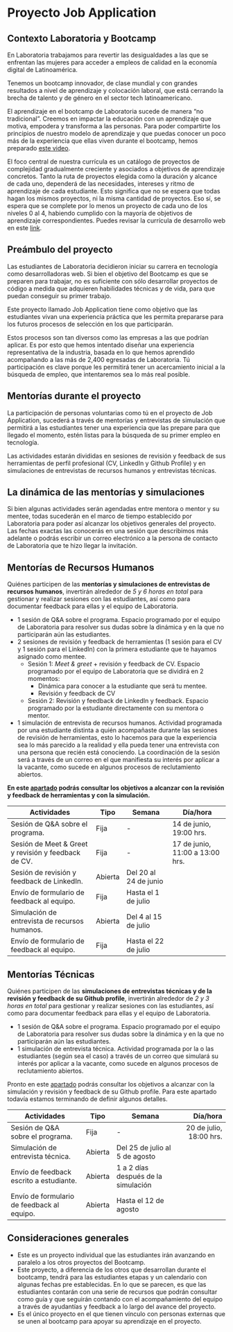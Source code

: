# Proyecto Job Application

## Contexto Laboratoria y Bootcamp 
 
En Laboratoria trabajamos para revertir las desigualdades a las que se
enfrentan las mujeres para acceder a empleos de calidad en la economía digital
de Latinoamérica.

Tenemos un bootcamp innovador, de clase mundial y con grandes resultados a nivel
de aprendizaje y colocación laboral, que está cerrando la brecha de talento y de
género en el sector tech latinoamericano.
 
El aprendizaje en el bootcamp de Laboratoria sucede de manera “no tradicional”.
Creemos en impactar la educación con un aprendizaje que motiva, empodera y
transforma a las personas. Para poder compartirte los principios de nuestro
modelo de aprendizaje y que puedas conocer un poco más de la experiencia que
ellas viven durante el bootcamp, hemos preparado
[este video](https://www.loom.com/share/430829fb4e3949daa77824e6a75cbf4c).

El foco central de nuestra currícula es un catálogo de proyectos de complejidad
gradualmente creciente y asociados a objetivos de aprendizaje concretos. Tanto
la ruta de proyectos elegida como la duración y alcance de cada uno, dependerá
de las necesidades, intereses y ritmo de aprendizaje de cada estudiante. Esto
significa que no se espera que todas hagan los mismos proyectos, ni la misma
cantidad de proyectos. Eso sí, se espera que se complete por lo menos un
proyecto de cada uno de los niveles 0 al 4, habiendo cumplido con la mayoría de
objetivos de aprendizaje correspondientes. Puedes revisar la currícula de
desarrollo web en este [link](https://curriculum.laboratoria.la/es/js). 

## Preámbulo del proyecto

Las estudiantes de Laboratoria decidieron iniciar su carrera en tecnología
como desarrolladoras web. Si bien el objetivo del Bootcamp es que se preparen
para trabajar, no es suficiente con sólo desarrollar proyectos de código a
medida que adquieren habilidades técnicas y de vida, para que puedan conseguir
su primer trabajo.
 
Este proyecto llamado Job Application tiene como objetivo que las estudiantes
vivan una experiencia práctica que les permita prepararse para los futuros
procesos de selección en los que participarán.

Estos procesos son tan diversos como las empresas a las que podrían aplicar. Es
por esto que hemos intentado diseñar una experiencia representativa de la
industria, basada en lo que hemos aprendido acompañando a las más de 2,400
egresadas de Laboratoria. Tú participación es clave porque les permitirá tener
un acercamiento inicial a la búsqueda de empleo, que intentaremos sea lo más
real posible.
## Mentorías durante el proyecto

La participación de personas voluntarias como tú en el proyecto de Job
Application, sucederá a través de mentorías y entrevistas de simulación que
permitirá a las estudiantes tener una experiencia que las prepare para que
llegado el momento, estén listas para la búsqueda de su primer empleo en
tecnología.
 
Las actividades estarán divididas en sesiones de revisión y feedback de sus
herramientas de perfil profesional (CV, LinkedIn y Github Profile) y en
simulaciones de entrevistas de recursos humanos y entrevistas técnicas.
## La dinámica de las mentorías y simulaciones

Si bien algunas actividades serán agendadas entre mentora o mentor y su mentee,
todas sucederán en el marco de tiempo establecido por Laboratoria para poder así
alcanzar los objetivos generales del proyecto. Las fechas exactas las conocerás
en una sesión que describimos más adelante o podrás escribir un correo
electrónico a la persona de contacto de Laboratoria que te hizo llegar la
invitación.

## Mentorías de Recursos Humanos

Quiénes participen de las **mentorías y simulaciones de entrevistas de recursos
humanos**, invertirán alrededor de _5 y 6 horas en total_ para gestionar y
realizar sesiones con las estudiantes, así como para documentar feedback para
ellas y el equipo de Laboratoria.

* 1 sesión de Q&A sobre el programa. Espacio programado por el equipo de
 Laboratoria para resolver sus dudas sobre la dinámica y en la que no
 participarán aún las estudiantes.
* 2 sesiones de revisión y feedback de herramientas (1 sesión para el CV y 1 sesión para el LinkedIn) con la primera estudiante
 que te hayamos asignado como mentee. 
  - Sesión 1: _Meet & greet_ + revisión y feedback de CV. Espacio programado por
  el equipo de Laboratoria que se dividirá en 2 momentos:
    * Dinámica para conocer a la estudiante que será tu mentee.
    * Revisión y feedback de CV 
  - Sesión 2: Revisión y feedback de LinkedIn y feedback. Espacio programado
  por la estudiante directamente con su mentora o mentor.
* 1 simulación de entrevista de recursos humanos. Actividad programada por una
 estudiante distinta a quién acompañaste durante las sesiones de revisión de
 herramientas, esto lo hacemos para que la experiencia sea lo más parecido a la
 realidad y ella pueda tener una entrevista con una persona que recién está
 conociendo. La coordinación de la sesión será a través de un correo en el que
 manifiesta su interés por aplicar a la vacante, como sucede en algunos
 procesos de reclutamiento abiertos.

**En este [apartado](../01-hr-mentoring/interviewer-guide/README.md)
podrás consultar los objetivos a alcanzar con la
revisión y feedback de herramientas y con la simulación.**

|                    Actividades                      |   Tipo   | Semana   |               Día/hora              |
|-----------------------------------------------------|----------|----------|-------------------------------------|
| Sesión de Q&A sobre el programa.                    |   Fija   |    -     |14 de junio, 19:00 hrs.|
| Sesión de Meet & Greet y revisión y feedback de CV. |   Fija   |    -     |17 de junio, 11:00 a 13:00 hrs.|
| Sesión de revisión y feedback de LinkedIn.          | Abierta  |Del 20 al 24 de junio|          |
| Envío de formulario de feedback al equipo.          | Fija  |Hasta el 1 de julio     |          |
| Simulación de entrevista de recursos humanos.       | Abierta  |Del 4 al 15 de julio |          |
| Envío de formulario de feedback al equipo.          | Fija  |Hasta el 22 de julio    |          |

## Mentorías Técnicas 

Quiénes participen de las **simulaciones de entrevistas técnicas y de la
revisión y feedback de su Github profile**, invertirán alrededor de _2 y 3 horas
en total_ para gestionar y realizar sesiones con las estudiantes, así como para
documentar feedback para ellas y el equipo de Laboratoria. 

* 1 sesión de Q&A sobre el programa. Espacio programado por el equipo de
 Laboratoria para resolver sus dudas sobre la dinámica y en la que no
 participarán aún las estudiantes.
* 1 simulación de entrevista técnica. Actividad programada por la o las
 estudiantes (según sea el caso) a través de un correo que simulará su interés
 por aplicar a la vacante, como sucede en algunos procesos de reclutamiento
 abiertos.

Pronto en este [apartado](../02-tech-mentoring/interviewer-guide/README.md)
podrás consultar los objetivos a alcanzar con la
simulación y revisión y feedback de su Github profile. Para este apartado
todavía estamos terminando de definir algunos detalles.

|                 Actividades                  |   Tipo   | Semana   | Día/hora |
|----------------------------------------------|----------|----------|---------:|
| Sesión de Q&A sobre el programa.             |   Fija   |    -     |20 de julio, 18:00 hrs.|
| Simulación de entrevista técnica.            | Abierta  |Del 25 de julio al 5 de agosto|          |
| Envío de feedback escrito a estudiante.      | Abierta  |1 a 2 días después de la simulación          |          |
| Envío de formulario de feedback al equipo.   | Abierta  |Hasta el 12 de agosto          |          |

## Consideraciones generales

* Este es un proyecto individual que las estudiantes irán avanzando en paralelo
 a los otros proyectos del Bootcamp. 
* Este proyecto, a diferencia de los otros que desarrollan durante el bootcamp,
 tendrá para las estudiantes etapas y un calendario con algunas fechas pre
 establecidas. En lo que se parecen, es que las estudiantes contarán con una
 serie de recursos que podrán consultar como guía y que seguirán contando con
 el acompañamiento del equipo a través de ayudantías y feedback a lo largo del
 avance del proyecto. 
* Es el único proyecto en el que tienen vínculo con personas externas que se
 unen al bootcamp para apoyar su aprendizaje en el proyecto. 
